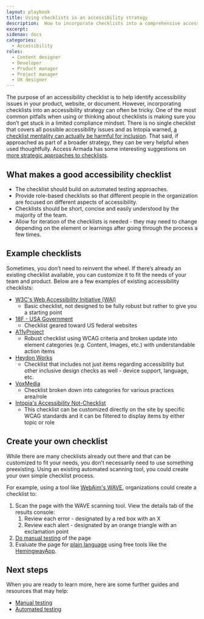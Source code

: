 ```yaml
---
layout: playbook
title: Using checklists in an accessibility strategy
description:  How to incorporate checklists into a comprehensive accessibility strategy.
excerpt: 
sidenav: docs
categories:
  - Accessibility
roles:
  - Content designer
  - Developer
  - Product manager
  - Project manager
  - UX designer
---
```

The purpose of an accessibility checklist is to help identify accessibility issues in your product, website, or document. However, incorporating checklists  into an accessibility strategy can often be tricky.  One of the most common pitfalls when using or thinking about checklists is making sure you don’t get stuck in a limited compliance mindset. There is no single checklist that covers all possible accessibility issues and as Intopia warned, [a checklist mentality can actually be harmful for inclusion](https://intopia.digital/articles/announcing-the-accessibility-not-checklist/). That said, if approached as part of a broader strategy, they can be very helpful when used thoughtfully. Access Armada has some interesting suggestions on [more strategic approaches to checklists](https://www.accessarmada.com/blog/building-accessibility-checklists-that-are-actually-useful/). 

## What makes a good accessibility checklist
* The checklist should build on automated testing approaches.
* Provide role-based checklists so that different people in the organization are focused on different aspects of accessibility.
* Checklists should be short, concise and easily understood by the majority of the team.
* Allow for iteration of the checklists is needed - they may need to change depending on the element or learnings after going through the process a few times. 

## Example checklists
Sometimes, you don’t need to reinvent the wheel. If there’s already an existing checklist available, you can customize it to fit the needs of your team and product. Below are a few examples of existing accessibility checklists:

* [W3C's Web Accessibility Initiative (WAI)](https://www.w3.org/WAI/test-evaluate/preliminary/)
  * Basic checklist, not designed to be fully robust but rather to give you a starting point 
* [18F - USA Government](https://accessibility.18f.gov/checklist/)
  * Checklist geared toward US federal websites
* [A11yProject](https://www.a11yproject.com/checklist/)
  * Robust checklist using WCAG criteria and broken update into element categories (e.g. Content, Images, etc.) with understandable action items
* [Heydon Works](https://github.com/Heydon/inclusive-design-checklist)
  * Checklist that includes not just items regarding accessibility but other inclusive design checks as well - device support, language, etc.
* [VoxMedia](https://accessibility.voxmedia.com/)
  * Checklist broken down into categories for various practices area/role
* [Intopia's Accessibility Not-Checklist](https://not-checklist.intopia.digital/)
  * This checklist can be customized directly on the site by specific WCAG standards and it can be filtered to display items by either topic or role

## Create your own checklist
While there are many checklists already out there and that can be customized to fit your needs, you don’t necessarily need to use something preexisting. Using an existing automated scanning tool, you could create your own simple checklist process.

For example, using a tool like [WebAim's WAVE](https://wave.webaim.org/), organizations could create a checklist to:

1. Scan the page with the WAVE scanning tool. View the details tab of the results console:
   1. Review each error - designated by a red box with an X
   2. Review each alert - designated by an orange triangle with an exclamation point
2. [Do manual testing](https://accessibility.civicactions.com/playbook/manual-testing) of the page
3. Evaluate the page for [plain language](https://accessibility.civicactions.com/guide/plain-language) using free tools like the [HemingwayApp](https://www.hemingwayapp.com/).

## Next steps
When you are ready to learn more, here are some further guides and resources that may help:
* [Manual testing](https://accessibility.civicactions.com/playbook/manual-testing)
* [Automated testing](https://accessibility.civicactions.com/playbook/automated-testing)

